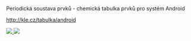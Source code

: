 Periodická soustava prvků - chemická tabulka prvků pro systém Android

http://kle.cz/tabulka/android

<a href="http://kle.cz/tabulka/android">
	<img src="http://kle.cz/tabulka/android.png">
</a>

<a href="http://kle.cz/tabulka/android">
	<img src="http://kle.cz/tabulka/devices.png">
</a>
